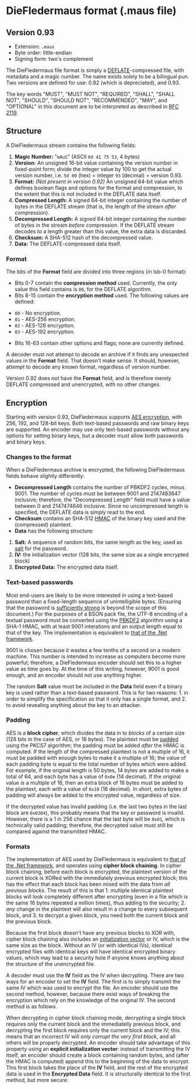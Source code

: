 ﻿DieFledermaus format (.maus file)
=================================
Version 0.93
------------
* Extension: `.maus`
* Byte order: little-endian
* Signing form: two's complement

The DieFledermaus file format is simply a [DEFLATE](http://en.wikipedia.org/wiki/DEFLATE)-compressed file, with metadata and a magic number. The name exists solely to be a bilingual pun. Two versions are defined for use: 0.92 (which is depreciated), and 0.93.

The key words "MUST", "MUST NOT", "REQUIRED", "SHALL", "SHALL NOT", "SHOULD", "SHOULD NOT", "RECOMMENDED",  "MAY", and "OPTIONAL" in this document are to be interpreted as described in [RFC 2119](https://www.ietf.org/rfc/rfc2119.txt).

Structure
---------
A DieFledermaus stream contains the following fields:

1. **Magic Number:** "`mAuS`" (ASCII `6d 41 75 53`, 4 bytes)
2. **Version:** An unsigned 16-bit value containing the version number in fixed-point form; divide the integer value by 100 to get the actual version number, i.e. `5d 00` (hex) = integer `93` (decimal) = version 0.93.
3. **Format:** *(Not present in version 0.92)* An unsigned 64-bit value which defines boolean flags and options for the format and compression, to the extent that this is not included in the DEFLATE data itself.
3. **Compressed Length:** A signed 64-bit integer containing the number of bytes in the DEFLATE stream (that is, the length of the stream *after* compression).
4. **Decompressed Length:** A signed 64-bit integer containing the number of bytes in the stream *before* compression. If the DEFLATE stream decodes to a length greater than this value, the extra data is discarded.
5. **Checksum:** A SHA-512 hash of the decompressed value.
6. **Data:** The DEFLATE-compressed data itself.

### Format
The bits of the **Format** field are divided into three regions (in lsb-0 format):
* Bits 0-7 contain the **compression method** used. Currently, the only value this field contains is `00`, for the DEFLATE algorithm.
* Bits 8-15 contain the **encryption method** used. The following values are defined:
 - `00` - No encryption.
 - `01` - AES-256 encryption.
 - `02` - AES-128 encryption.
 - `03` - AES-192 encryption.
* Bits 16-63 contain other options and flags; none are currently defined.

A decoder must not attempt to decode an archive if it finds any unexpected values in the **Format** field. That doesn't make sense. It should, however, attempt to decode any *known* format, regardless of version number.

Version 0.92 does not have the **Format** field, and is therefore merely DEFLATE compressed and unencrypted, with no other changes.

Encryption
----------
Starting with version 0.93, DieFledermaus supports [AES encryption](http://en.wikipedia.org/wiki/Advanced_Encryption_Standard), with 256, 192, and 128-bit keys. Both text-based passwords and raw binary keys are supported. An encoder may use only text-based passwords without any options for setting binary keys, but a decoder must allow both passwords and binary keys.

### Changes to the format
When a DieFledermaus archive is encrypted, the following DieFledermaus fields behave slightly differently:
* **Decompressed Length** contains the number of PBKDF2 cycles, minus 9001. The number of cycles must be between 9001 and 2147483647 inclusive; therefore, the "Decompressed Length" field must have a value between 0 and 2147474646 inclusive. Since no uncompressed length is specified, the DEFLATE data is simply read to the end.
* **Checksum** contains an SHA-512 [HMAC](https://en.wikipedia.org/wiki/Hash-based_message_authentication_code) of the binary key used and the (compressed) plaintext.
* **Data** has the following structure:
 1. **Salt:** A sequence of random bits, the same length as the key, used as [salt](https://en.wikipedia.org/wiki/Salt_%28cryptography%29) for the password.
 1. **IV:** the initialization vector (128 bits, the same size as a single encrypted block) 
 1. **Encrypted Data:** The encrypted data itself.

### Text-based passwords
Most end-users are likely to be more interested in using a text-based password than a fixed-length sequence of unintelligible bytes. (Ensuring that the password is [sufficiently strong](https://en.wikipedia.org/wiki/Password_strength) is beyond the scope of this document.) For the purposes of a BSON pack file, the UTF-8 encoding of a textual password must be converted using the [PBKDF2](https://en.wikipedia.org/wiki/PBKDF2) algorithm using a SHA-1 HMAC, with at least 9001 interations and an output length equal to that of the key. The implementation is equivalent to [that of the .Net framework](https://msdn.microsoft.com/en-us/library/system.security.cryptography.rfc2898derivebytes.aspx).

9001 is chosen because it wastes a few tenths of a second on a modern machine. This number is intended to increase as computers become more powerful; therefore, a DieFledermaus encoder should set this to a higher value as time goes by. At the time of this writing, however, 9001 is good enough, and an encoder should not use anything higher.

The random **Salt** value must be included in the **Data** field even if a binary key is used rather than a text-based password. This is for two reasons: 1. in order to simplify the specification so that it only has a single format, and 2. to avoid revealing anything about the key to an attacker.

### Padding
AES is a **block cipher**, which divides the data in to *blocks* of a certain size (128 bits in the case of AES, or 16 bytes). The plaintext must be [padded](https://en.wikipedia.org/wiki/Padding_%28cryptography%29) using the PKCS7 algorithm; the padding must be added *after* the HMAC is computed. If the length of the compressed plaintext is not a multiple of 16, it must be padded with enough bytes to make it a multiple of 16; the value of each padding byte is equal to the total number of bytes which were added. For example, if the original length is 50 bytes, 14 bytes are added to make a total of 64, and each byte has a value of `0x0e` (14 decimal). If the original value *is* a multiple of 16, then an extra block of 16 bytes must be added to the plaintext, each with a value of `0x10` (16 decimal). In short, extra bytes of padding will always be added to the encrypted value, regardless of size.

If the decrypted value has invalid padding (i.e. the last two bytes in the last block are `0x0304`), this probably means that the key or password is invalid. However, there is a 1 in 256 chance that the last byte will be `0x01`, which is technically valid padding; therefore, the decrypted value must still be compared against the transmitted HMAC.

### Formats
The implementation of AES used by DieFledermaus is equivalent to [that of the .Net framework](https://msdn.microsoft.com/en-us/library/system.security.cryptography.aes.aspx), and operates using **cipher block chaining**. In cipher block chaining, before each block is encrypted, the plaintext version of the current block is XORed with the immediately previous encrypted block; this has the effect that each block has been mixed with the data from *all previous blocks*. The result of this is that 1. multiple identical plaintext blocks will look completely different after encrypting (even in a file which is the same 16 bytes repeated a million times), thus adding to the security; 2. *any* change in the plaintext will also result in a change to every subsequent block, and 3. to decrypt a given block, you need both the current block and the previous block.

Because the first block doesn't have any previous blocks to XOR with, cipher block chaining also includes an [initialization vector](https://en.wikipedia.org/wiki/Initialization_vector) or IV, which is the same size as the block. Without an IV (or with identical IVs), identical encrypted files with identical keys will have identical encrypted binary values, which may lead to a security hole if anyone knows anything about the structure of the unencrypted file.

A decoder must use the **IV** field as the IV when decrypting. There are two ways for an encoder to set the **IV** field. The first is to simply transmit the same IV which was used to encrypt the file. An encoder should use the second method, however, because there exist ways of breaking the encryption which rely on the knowledge of the original IV. The second method is as follows.

When decrypting in cipher block chaining mode, decrypting a single block requires only the current block and the immediatelly previous block, and decrypting the first block requires only the current block and the IV; this means that an incorrect IV will *only corrupt the very first block*, and all others will be properly decrypted. An encoder should take advantage of this property using an **explicit initialization vector**: instead of transmitting the IV itself, an encoder should create a block containing random bytes, and (after the HMAC is computed) append this to the beginning of the data to encrypt. This first block takes the place of the **IV** field, and the rest of the encrypted data is used in the **Encrypted Data** field. It is structurally identical to the first method, but more secure.
